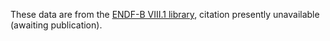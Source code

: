 These data are from the [ENDF-B VIII.1 library](https://www.nndc.bnl.gov/endf-releases/?version=B-VIII.1), citation presently unavailable (awaiting publication).
